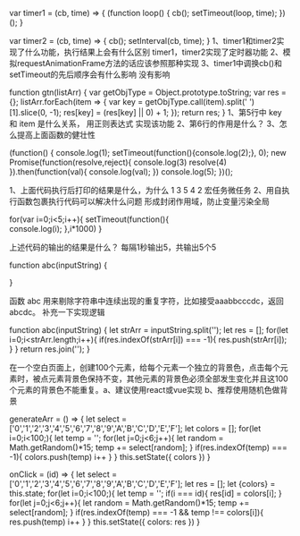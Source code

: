 var timer1 = (cb, time) => {
(function loop() {
cb();
setTimeout(loop, time);
})();
}

var timer2 = (cb, time) => {
cb();
setInterval(cb, time);
}
1、timer1和timer2实现了什么功能，执行结果上会有什么区别
timer1，timer2实现了定时器功能
2、模拟requestAnimationFrame方法的话应该参照那种实现
3、timer1中调换cb()和setTimeout的先后顺序会有什么影响
没有影响







function gtn(listArr) {
  var getObjType = Object.prototype.toString;
  var res = {};
  listArr.forEach(item => {
    var key = getObjType.call(item).split(' ')[1].slice(0, -1);
    res[key] = (res[key] || 0) + 1;
  });
  return res;
}
1、第5行中 key 和 item 是什么关系， 用正则表达式 实现该功能
2、第6行的作用是什么？
3、怎么提高上面函数的健壮性









(function() {
    console.log(1);
    setTimeout(function(){console.log(2);}, 0);
    new Promise(function(resolve,reject){
        console.log(3)
        resolve(4)
    }).then(function(val){
        console.log(val);
    })
    console.log(5);
})();

1、上面代码执行后打印的结果是什么，为什么
1 3 5 4 2
宏任务微任务
2、用自执行函数包裹执行代码可以解决什么问题
形成封闭作用域，防止变量污染全局









for(var i=0;i<5;i++){
    setTimeout(function(){   
      console.log(i);
    },i*1000)
}

上述代码的输出的结果是什么？
每隔1秒输出5，共输出5个5















function abc(inputString) {
  
}

函数 abc 用来剔除字符串中连续出现的重复字符，比如接受aaabbcccdc，返回abcdc。
补充一下实现逻辑

function abc(inputString) {
  let strArr = inputString.split('');
  let res = [];
  for(let i=0;i<strArr.length;i++){
    if(res.indexOf(strArr[i]) === -1){
        res.push(strArr[i]);
    }
  }
  return res.join('');
}










在一个空白页面上，创建100个元素，给每个元素一个独立的背景色，点击每个元素时，被点元素背景色保持不变，其他元素的背景色必须全部发生变化并且这100个元素的背景色不能重复。a、建议使用react或vue实现
b、推荐使用随机色做背景


generateArr = () => {
    let select = ['0','1','2','3','4','5','6','7','8','9','A','B','C','D','E','F'];
    let colors = [];
    for(let i=0;i<100;){
        let temp = '';
        for(let j=0;j<6;j++){
            let random = Math.getRandom()*15;
            temp += select[random];
        }
        if(res.indexOf(temp) === -1){
            colors.push(temp)
            i++
        }
    }
    this.setState({
        colors
    })
}

onClick = (id) => {
    let select = ['0','1','2','3','4','5','6','7','8','9','A','B','C','D','E','F'];
    let res = [];
    let {colors} = this.state;
    for(let i=0;i<100;){
        let temp = '';
        if(i === id){
            res[id] = colors[i];
        }
        for(let j=0;j<6;j++){
            let random = Math.getRandom()*15;
            temp += select[random];
        }
        if(res.indexOf(temp) === -1 && temp !== colors[i]){
            res.push(temp)
            i++
        }
    }
    this.setState({
        colors: res
    })
}








